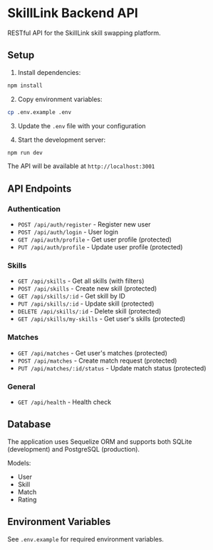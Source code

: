 # SkillLink Backend API

RESTful API for the SkillLink skill swapping platform.

## Setup

1. Install dependencies:
```bash
npm install
```

2. Copy environment variables:
```bash
cp .env.example .env
```

3. Update the `.env` file with your configuration

4. Start the development server:
```bash
npm run dev
```

The API will be available at `http://localhost:3001`

## API Endpoints

### Authentication
- `POST /api/auth/register` - Register new user
- `POST /api/auth/login` - User login
- `GET /api/auth/profile` - Get user profile (protected)
- `PUT /api/auth/profile` - Update user profile (protected)

### Skills
- `GET /api/skills` - Get all skills (with filters)
- `POST /api/skills` - Create new skill (protected)
- `GET /api/skills/:id` - Get skill by ID
- `PUT /api/skills/:id` - Update skill (protected)
- `DELETE /api/skills/:id` - Delete skill (protected)
- `GET /api/skills/my-skills` - Get user's skills (protected)

### Matches
- `GET /api/matches` - Get user's matches (protected)
- `POST /api/matches` - Create match request (protected)
- `PUT /api/matches/:id/status` - Update match status (protected)

### General
- `GET /api/health` - Health check

## Database

The application uses Sequelize ORM and supports both SQLite (development) and PostgreSQL (production).

Models:
- User
- Skill  
- Match
- Rating

## Environment Variables

See `.env.example` for required environment variables.
